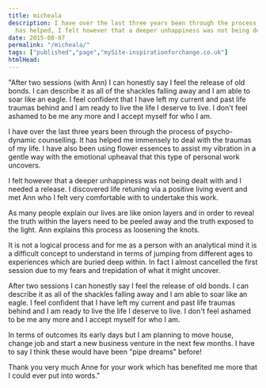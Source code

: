 ```yaml
---
title: micheala
description: I have over the last three years been through the process of psycho-dynamic counselling. It 
  has helped, I felt however that a deeper unhappiness was not being dealt with.
date: 2015-08-07
permalink: "/micheala/"
tags: ["published","page","mySite-inspirationforchange.co.uk"]
htmlHead: 
---
```


"After two sessions (with Ann) I can honestly say I feel the release of old bonds. I can describe it as all of the shackles falling away and I am able to soar like an eagle. I feel confident that I have left my current and past life traumas behind and I am ready to live the life I deserve to live. I don't feel ashamed to be me any more and I accept myself for who I am.





I have over the last three years been through the process of psycho-dynamic counselling. It has helped me immensely to deal with the traumas of my life. I have also been using flower essences to assist my vibration in a gentle way with the emotional upheaval that this type of personal work uncovers.





I felt however that a deeper unhappiness was not being dealt with and I needed a release. I discovered life retuning via a positive living event and met Ann who I felt very comfortable with to undertake this work.





As many people explain our lives are like onion layers and in order to reveal the truth within the layers need to be peeled away and the truth exposed to the light. Ann explains this process as loosening the knots.





It is not a logical process and for me as a person with an analytical mind it is a difficult concept to understand in terms of jumping from different ages to experiences which are buried deep within. In fact I almost cancelled the first session due to my fears and trepidation of what it might uncover.





After two sessions I can honestly say I feel the release of old bonds. I can describe it as all of the shackles falling away and I am able to soar like an eagle. I feel confident that I have left my current and past life traumas behind and I am ready to live the life I deserve to live. I don't feel ashamed to be me any more and I accept myself for who I am.





In terms of outcomes its early days but I am planning to move house, change job and start a new business venture in the next few months. I have to say I think these would have been "pipe dreams" before!





Thank you very much Anne for your work which has benefited me more that I could ever put into words."


     




